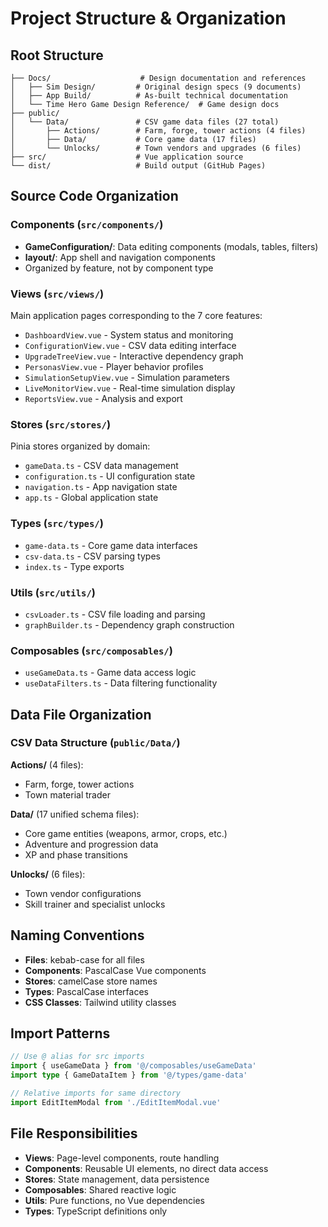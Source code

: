 # Project Structure & Organization

## Root Structure
```
├── Docs/                    # Design documentation and references
│   ├── Sim Design/         # Original design specs (9 documents)
│   ├── App Build/          # As-built technical documentation  
│   └── Time Hero Game Design Reference/  # Game design docs
├── public/
│   └── Data/               # CSV game data files (27 total)
│       ├── Actions/        # Farm, forge, tower actions (4 files)
│       ├── Data/           # Core game data (17 files)
│       └── Unlocks/        # Town vendors and upgrades (6 files)
├── src/                    # Vue application source
└── dist/                   # Build output (GitHub Pages)
```

## Source Code Organization

### Components (`src/components/`)
- **GameConfiguration/**: Data editing components (modals, tables, filters)
- **layout/**: App shell and navigation components
- Organized by feature, not by component type

### Views (`src/views/`)
Main application pages corresponding to the 7 core features:
- `DashboardView.vue` - System status and monitoring
- `ConfigurationView.vue` - CSV data editing interface
- `UpgradeTreeView.vue` - Interactive dependency graph
- `PersonasView.vue` - Player behavior profiles
- `SimulationSetupView.vue` - Simulation parameters
- `LiveMonitorView.vue` - Real-time simulation display
- `ReportsView.vue` - Analysis and export

### Stores (`src/stores/`)
Pinia stores organized by domain:
- `gameData.ts` - CSV data management
- `configuration.ts` - UI configuration state
- `navigation.ts` - App navigation state
- `app.ts` - Global application state

### Types (`src/types/`)
- `game-data.ts` - Core game data interfaces
- `csv-data.ts` - CSV parsing types
- `index.ts` - Type exports

### Utils (`src/utils/`)
- `csvLoader.ts` - CSV file loading and parsing
- `graphBuilder.ts` - Dependency graph construction

### Composables (`src/composables/`)
- `useGameData.ts` - Game data access logic
- `useDataFilters.ts` - Data filtering functionality

## Data File Organization

### CSV Data Structure (`public/Data/`)
**Actions/** (4 files):
- Farm, forge, tower actions
- Town material trader

**Data/** (17 unified schema files):
- Core game entities (weapons, armor, crops, etc.)
- Adventure and progression data
- XP and phase transitions

**Unlocks/** (6 files):
- Town vendor configurations
- Skill trainer and specialist unlocks

## Naming Conventions
- **Files**: kebab-case for all files
- **Components**: PascalCase Vue components
- **Stores**: camelCase store names
- **Types**: PascalCase interfaces
- **CSS Classes**: Tailwind utility classes

## Import Patterns
```typescript
// Use @ alias for src imports
import { useGameData } from '@/composables/useGameData'
import type { GameDataItem } from '@/types/game-data'

// Relative imports for same directory
import EditItemModal from './EditItemModal.vue'
```

## File Responsibilities
- **Views**: Page-level components, route handling
- **Components**: Reusable UI elements, no direct data access
- **Stores**: State management, data persistence
- **Composables**: Shared reactive logic
- **Utils**: Pure functions, no Vue dependencies
- **Types**: TypeScript definitions only
